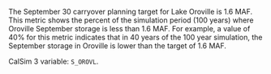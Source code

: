 The September 30 carryover planning target for Lake Oroville is 1.6 MAF. This metric shows the percent of the simulation period (100 years) where Oroville September storage is less than 1.6 MAF. For example, a value of 40% for this metric indicates that in 40 years of the 100 year simulation, the September storage in Oroville is lower than the target of 1.6 MAF.

CalSim 3 variable: `S_OROVL`.